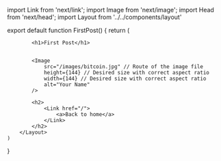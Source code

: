 import Link from 'next/link';
import Image from 'next/image';
import Head from 'next/head';
import Layout from '../../components/layout'


export default function FirstPost() {
    return (
        <Layout>
            <Head>
                <title>First Post</title>
            </Head>

            <h1>First Post</h1>


            <Image
                src="/images/bitcoin.jpg" // Route of the image file
                height={144} // Desired size with correct aspect ratio
                width={144} // Desired size with correct aspect ratio
                alt="Your Name"
            />

            <h2>
                <Link href="/">
                    <a>Back to home</a>
                </Link>
            </h2>
        </Layout>
    )
}